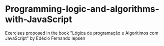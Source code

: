 # Programming-logic-and-algorithms-with-JavaScript
 Exercises proposed in the book "Lógica de programação e Algoritimos com JavaScript" by Edécio Fernando Iepsen
